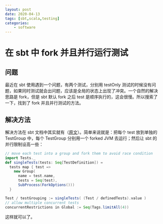 ```yaml
---
layout: post
date: 2020-04-13
tags: [sbt,scala,testing]
categories:
    - software
---
```


# 在 sbt 中 fork 并且并行运行测试

## 问题

最近在 sbt 使用遇到一个问题，有两个测试，分别用 testOnly 测试的时候没有问题，如果同时测试就会出问题，应该是全局的状态上出现了冲突。一个自然的解决思路是 fork，但是 sbt 默认 fork 之后 test 是顺序执行的，这会很慢。所以搜索了一下，找到了 fork 并且并行测试的方法。

## 解决方法

解决方法在 sbt 文档中其实就有（[原文](https://www.scala-sbt.org/release/docs/Testing.html#Forking+testsl)）。简单来说就是：把每个 test 放到单独的 TestGroup 中，每个 TestGroup 分别用一个 forked JVM 去运行；然后让 sbt 的并行限制设高一些：

```scala
// move each test into a group and fork them to avoid race condition
import Tests._
def singleTests(tests: Seq[TestDefinition]) =
  tests map { test =>
    new Group(
      name = test.name,
      tests = Seq(test),
      SubProcess(ForkOptions()))
  }

Test / testGrouping := singleTests( (Test / definedTests).value )
// allow multiple concurrent tests
concurrentRestrictions in Global := Seq(Tags.limitAll(4))
```

这样就可以了。

